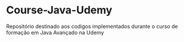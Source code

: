 # Course-Java-Udemy
Repositório destinado aos codigos implementados durante o curso de formação em Java Avançado na Udemy

